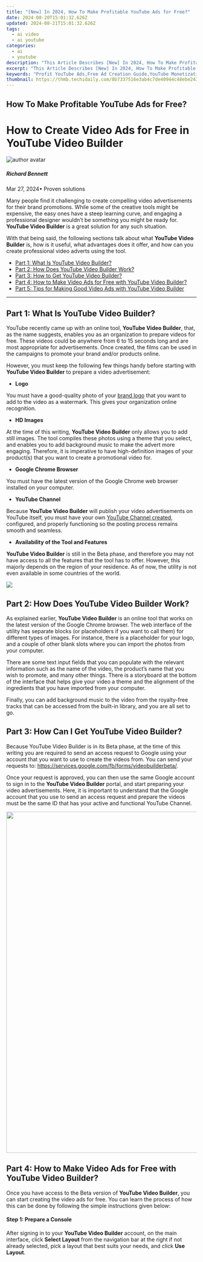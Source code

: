```yaml
---
title: "[New] In 2024, How To Make Profitable YouTube Ads for Free?"
date: 2024-08-20T15:01:32.626Z
updated: 2024-08-21T15:01:32.626Z
tags:
  - ai video
  - ai youtube
categories:
  - ai
  - youtube
description: "This Article Describes [New] In 2024, How To Make Profitable YouTube Ads for Free?"
excerpt: "This Article Describes [New] In 2024, How To Make Profitable YouTube Ads for Free?"
keywords: "Profit YouTube Ads,Free Ad Creation Guide,YouTube Monetization Tips,Earning Money on YouTube,DIY Video Marketing,Generate YouTube Revenue,Affordable Ad Strategies"
thumbnail: https://thmb.techidaily.com/8b7337516e3ab4c7de40944c48ebe243474ab75d4e4c1c2d693991f9d3085553.jpg
---
```


## How To Make Profitable YouTube Ads for Free?

# How to Create Video Ads for Free in YouTube Video Builder

![author avatar](https://images.wondershare.com/filmora/article-images/richard-bennett.jpg)

##### Richard Bennett

 Mar 27, 2024• Proven solutions

Many people find it challenging to create compelling video advertisements for their brand promotions. While some of the creative tools might be expensive, the easy ones have a steep learning curve, and engaging a professional designer wouldn’t be something you might be ready for. **YouTube Video Builder** is a great solution for any such situation.

With that being said, the following sections talk about what **YouTube Video Builder** is, how is it useful, what advantages does it offer, and how can you create professional video adverts using the tool.

* [Part 1: What Is YouTube Video Builder?](#part1)
* [Part 2: How Does YouTube Video Builder Work?](#part2)
* [Part 3: How to Get YouTube Video Builder?](#part3)
* [Part 4: How to Make Video Ads for Free with YouTube Video Builder?](#part4)
* [Part 5: Tips for Making Good Video Ads with YouTube Video Builder](#part5)

---

## Part 1: What Is YouTube Video Builder?

YouTube recently came up with an online tool, **YouTube Video Builder**, that, as the name suggests, enables you as an organization to prepare videos for free. These videos could be anywhere from 6 to 15 seconds long and are most appropriate for advertisements. Once created, the films can be used in the campaigns to promote your brand and/or products online.

However, you must keep the following few things handy before starting with **YouTube Video Builder** to prepare a video advertisement:

* **Logo**

You must have a good-quality photo of your [brand logo](https://tools.techidaily.com/wondershare/filmora/download/) that you want to add to the video as a watermark. This gives your organization online recognition.

* **HD Images**

At the time of this writing, **YouTube Video Builder** only allows you to add still images. The tool compiles these photos using a theme that you select, and enables you to add background music to make the advert more engaging. Therefore, it is imperative to have high-definition images of your product(s) that you want to create a promotional video for.

* **Google Chrome Browser**

You must have the latest version of the Google Chrome web browser installed on your computer.

* **YouTube Channel**

Because **YouTube Video Builder** will publish your video advertisements on YouTube itself, you must have your own [YouTube Channel created](https://tools.techidaily.com/wondershare/filmora/download/), configured, and properly functioning so the posting process remains smooth and seamless.

* **Availability of the Tool and Features**

**YouTube Video Builder** is still in the Beta phase, and therefore you may not have access to all the features that the tool has to offer. However, this majorly depends on the region of your residence. As of now, the utility is not even available in some countries of the world.

<!-- affiliate ads begin -->
<a href="https://store.revouninstaller.com/order/checkout.php?PRODS=28010250&QTY=1&AFFILIATE=108875&CART=1"><img src="https://secure.avangate.com/images/merchant/4282ec8de8c9be897e7aff4aa231b1a4/336__280a.jpg" border="0"></a>
<!-- affiliate ads end -->
## Part 2: How Does YouTube Video Builder Work?

As explained earlier, **YouTube Video Builder** is an online tool that works on the latest version of the Google Chrome browser. The web interface of the utility has separate blocks (or placeholders if you want to call them) for different types of images. For instance, there is a placeholder for your logo, and a couple of other blank slots where you can import the photos from your computer.

There are some text input fields that you can populate with the relevant information such as the name of the video, the product’s name that you wish to promote, and many other things. There is a storyboard at the bottom of the interface that helps give your video a theme and the alignment of the ingredients that you have imported from your computer.

Finally, you can add background music to the video from the royalty-free tracks that can be accessed from the built-in library, and you are all set to go.

## Part 3: How Can I Get YouTube Video Builder?

Because YouTube Video Builder is in its Beta phase, at the time of this writing you are required to send an access request to Google using your account that you want to use to create the videos from. You can send your requests to: <https://services.google.com/fb/forms/videobuilderbeta/>.

Once your request is approved, you can then use the same Google account to sign in to the **YouTube Video Builder** portal, and start preparing your video advertisements. Here, it is important to understand that the Google account that you use to send an access request and prepare the videos must be the same ID that has your active and functional YouTube Channel.

<!-- affiliate ads begin -->
<a href="https://tinyland.pxf.io/c/5597632/1793214/19135" target="_top" id="1793214"><img src="//a.impactradius-go.com/display-ad/19135-1793214" border="0" alt="" width="900" height="900"/></a><img height="0" width="0" src="https://imp.pxf.io/i/5597632/1793214/19135" style="position:absolute;visibility:hidden;" border="0" />
<!-- affiliate ads end -->
## Part 4: How to Make Video Ads for Free with YouTube Video Builder?

Once you have access to the Beta version of **YouTube Video Builder**, you can start creating the video ads for free. You can learn the process of how this can be done by following the simple instructions given below:

#### Step 1: Prepare a Console

After signing in to your **YouTube Video Builder** account, on the main interface, click **Select Layout** from the navigation bar at the right if not already selected, pick a layout that best suits your needs, and click **Use Layout**.

<!-- affiliate ads begin -->
<span id="1793213">
					<video width="1080" height="1620" style="cursor:pointer"
           poster="//a.impactradius-go.com/display-clicktoplayimage/1793213.jpeg"
           onclick="if(!this.playClicked){this.play();this.setAttribute('controls',true);this.playClicked=true;}">
	   <source src="//a.impactradius-go.com/display-ad/19135-1793213">
	   <img src="//a.impactradius-go.com/display-clicktoplayimage/1793213.jpeg" style="border: none; height: 100%; width: 100%; object-fit: contain">
	</video>
	<div style="width:1080px;text-align:center"><a href="javascript:window.open(decodeURIComponent('https%3A%2F%2Ftinyland.pxf.io%2Fc%2F5597632%2F1793213%2F19135'), '_blank');void(0);">Click here</a></div>
</span>
<img height="0" width="0" src="https://imp.pxf.io/i/5597632/1793213/19135" style="position:absolute;visibility:hidden;" border="0" />
<!-- affiliate ads end -->
![YouTube Video Builder](https://images.wondershare.com/filmora/article-images/youtube-video-builder-select-layout.jpg)

Next, from the **Color & Logo** section, choose the base (background) and text colors using their corresponding tools from under the **Brand colors** section.

![Create video with YouTube Video Builder](https://images.wondershare.com/filmora/article-images/youtube-video-builder-select-color-logo.jpg)

After this, insert an image of your brand logo in the block under the **Logos** category.

![Create video with YouTube Video Builder](https://images.wondershare.com/filmora/article-images/youtube-video-builder-insert-brand-logo.jpg)

#### Step 2: Add the Ingredients

When you are on the **Images & Text** section of the navigation bar, pick the high-definition photos from the **Storyboard** at the bottom, and add them to the **Image 1**, **Image 2**, and **Image 3** boxes accordingly.

![Create video with YouTube Video Builder](https://images.wondershare.com/filmora/article-images/youtube-video-builder-insert-images-texts.jpg)

Now, scroll down to the **Text** section, and add the relevant content in the available text input fields. Make sure to add a compelling **Call to action** text to give the viewers a free passage to connect with you.

<!-- affiliate ads begin -->
<a href="https://appsumo.8odi.net/c/5597632/2068416/7443" target="_top" id="2068416"><img src="//a.impactradius-go.com/display-ad/7443-2068416" border="0" alt="" width="1200" height="600"/></a><img height="0" width="0" src="https://appsumo.8odi.net/i/5597632/2068416/7443" style="position:absolute;visibility:hidden;" border="0" />
<!-- affiliate ads end -->
![Create video with YouTube Video Builder with CTA](https://images.wondershare.com/filmora/article-images/youtube-video-builder-call-to-action-texts.jpg)

#### Step 3: Make Cosmetic Manipulations

From the **Pick a Font** section of the navigation bar, click the **Google Fonts catalog** link to search for a unique font, and once found, type its name in the available field to use that font.

![Create video with YouTube Video Builder - change font](https://images.wondershare.com/filmora/article-images/youtube-video-builder-pickup-video-text-fonts.jpg)

Alternatively, you can leave the default one selected. When on the **Select Music** section, choose your preferred background music from the drop-down list that is present under the section.

<!-- affiliate ads begin -->
<a href="https://vapordna.pxf.io/c/5597632/1496243/17238" target="_top" id="1496243"><img src="//a.impactradius-go.com/display-ad/17238-1496243" border="0" alt="" width="1000" height="1221"/></a><img height="0" width="0" src="https://imp.pxf.io/i/5597632/1496243/17238" style="position:absolute;visibility:hidden;" border="0" />
<!-- affiliate ads end -->
![Create video with YouTube Video Builder with music](https://images.wondershare.com/filmora/article-images/youtube-video-builder-select-music-for-video.jpg)

Finally, click **Create video**, and wait while **YouTube Video Builder** takes you to the **Preview, Save, Share** section, and generates your video.

![YouTube Video Builder Video create video](https://images.wondershare.com/filmora/article-images/youtube-video-builder-create-video.jpg)

#### Step 4: Save the Video and Begin Promotion

After the video is generated, play to preview the film. If everything looks good, click **Save video**.

<!-- affiliate ads begin -->
<a href="https://arkmc.pxf.io/c/5597632/427477/5172" target="_top" id="427477"><img src="//a.impactradius-go.com/display-ad/5172-427477" border="0" alt="" width="728" height="90"/></a><img height="0" width="0" src="https://arkmc.pxf.io/i/5597632/427477/5172" style="position:absolute;visibility:hidden;" border="0" />
<!-- affiliate ads end -->
![YouTube Video Builder Video Preview and Save](https://images.wondershare.com/filmora/article-images/youtube-video-builder-save-preview-video.jpg)

On the next page, click **Copy** to copy the video link, and share it with your friends, colleagues, and family members for their feedback.

![YouTube Video Builder Video Copy Link](https://images.wondershare.com/filmora/article-images/youtube-video-builder-copy-link.jpg)

Next, scroll down to get to the **Create Campaign** section of the navigation bar, and from the left screen, click **Create campaign** to begin a campaign to promote your brand and/or product(s).

![YouTube Video Builder Video Create Campaign](https://images.wondershare.com/filmora/article-images/youtube-video-builder-create-campaign.jpg)

#### Part 5: Tips for Making Good Video Ads with YouTube Video Builder

The whole point here is to prepare your video adverts with the least investment and almost no effort. The following few tips would help you achieve this with ease:

* Make sure to gather all the ingredients such as the photos of the products, brand logo, etc. before starting with the video creation process
* Set a layout, font, theme color, and background music that compliments the product(s) you wish to promote
* Remain consistent with the theme color, fonts, etc. throughout the video
* Make sure to include a catchy ‘Call for action’ text in your video ad
* Make as many modifications as you want before publishing the ad on your YouTube Channel. Avoid doing any amendments after the ad has been posted
* Share the link of your video with as many people as you possibly can to make your product(s) and brand visible and popular
* Make sure to use the ad in your campaigns to make people aware of your brand/product(s)

**Conclusion**

The bitter truth is, producing videos, especially for brand promotions requires expert creators, expensive tools, and a good amount of work experience. Although all these can be managed if you have some spare funds, **YouTube Video Builder** helps you create advertising videos of up to 15 seconds with ease and for free. All you need is access to **YouTube Video Builder**, your own YouTube Channel, your brand logo, and high-definition photos of your product(s).

![author avatar](https://images.wondershare.com/filmora/article-images/richard-bennett.jpg)

Richard Bennett

Richard Bennett is a writer and a lover of all things video.

Follow @Richard Bennett


<ins class="adsbygoogle"
     style="display:block"
     data-ad-format="autorelaxed"
     data-ad-client="ca-pub-7571918770474297"
     data-ad-slot="1223367746"></ins>

## Excellent Screen Grabber Aid for YouTube Content Creators

# Best Screen Recorder for YouTube

<!-- affiliate ads begin -->
<a href="https://secure.2checkout.com/order/checkout.php?PRODS=4940312&QTY=1&AFFILIATE=108875&CART=1"><img src="https://secure.avangate.com/images/merchant/333ac5d90817d69113471fbb6e531bee/sps-partnership-728x90eng.png" border="0"></a>
<!-- affiliate ads end -->
![author avatar](https://images.wondershare.com/filmora/article-images/richard-bennett.jpg)





<span class="atpl-alsoreadstyle">Also read:</span>
<div><ul>
<li><a href="https://eaxpv-info.techidaily.com/new-2024-approved-fifa-highlights-and-trends-charting-on-youtube/"><u>[New] 2024 Approved  FIFA Highlights & Trends  Charting on YouTube</u></a></li>
<li><a href="https://eaxpv-info.techidaily.com/new-2024-approved-free-software-less-method-to-save-youtube-videos/"><u>[New] 2024 Approved  Free Software-Less Method to Save YouTube Videos</u></a></li>
<li><a href="https://eaxpv-info.techidaily.com/new-2024-approved-from-hundreds-to-millions-a-youtube-growth-journey/"><u>[New] 2024 Approved  From Hundreds to Millions  A YouTube Growth Journey</u></a></li>
<li><a href="https://eaxpv-info.techidaily.com/new-2024-approved-from-ideas-to-action-how-to-transform-photos-into-engaging-mobile-videos/"><u>[New] 2024 Approved  From Ideas to Action  How to Transform Photos Into Engaging Mobile Videos</u></a></li>
<li><a href="https://eaxpv-info.techidaily.com/new-2024-approved-fullscape-synergy-the-smart-mcn-picking-game/"><u>[New] 2024 Approved  FullScape Synergy  The Smart MCN Picking Game</u></a></li>
<li><a href="https://eaxpv-info.techidaily.com/new-2024-approved-how-can-you-make-outstanding-youtube-outro/"><u>[New] 2024 Approved  How Can You Make Outstanding YouTube Outro?</u></a></li>
<li><a href="https://youtube-clips.techidaily.com/new-behind-the-scenes-choosing-ideal-winter-backdrops/"><u>[New] Behind the Scenes  Choosing Ideal Winter Backdrops</u></a></li>
<li><a href="https://eaxpv-info.techidaily.com/new-from-startup-to-stardom-with-youtube-seo-basics-for-2024/"><u>[New] From Startup to Stardom with YouTube SEO Basics for 2024</u></a></li>
<li><a href="https://eaxpv-info.techidaily.com/new-get-more-viewers-with-social-media-marketing-for-youtube-for-2024/"><u>[New] Get More Viewers with Social Media Marketing for YouTube for 2024</u></a></li>
<li><a href="https://eaxpv-info.techidaily.com/new-harmonizing-your-music-a-youtube-playlist-journey-for-2024/"><u>[New] Harmonizing Your Music  A YouTube Playlist Journey for 2024</u></a></li>
<li><a href="https://eaxpv-info.techidaily.com/new-harness-the-power-of-engagement-boosting-youtube-traffic-for-2024/"><u>[New] Harness the Power of Engagement  Boosting YouTube Traffic for 2024</u></a></li>
<li><a href="https://eaxpv-info.techidaily.com/new-how-to-convert-youtubes-audios-to-mp3-safely-step-by-step-guide-for-2024/"><u>[New] How To Convert YouTube's Audios to MP3 Safely - Step-by-Step Guide for 2024</u></a></li>
<li><a href="https://eaxpv-info.techidaily.com/new-how-to-create-a-channel-that-dominates-the-business-world-for-2024/"><u>[New] How to Create a Channel that Dominates the Business World for 2024</u></a></li>
<li><a href="https://eaxpv-info.techidaily.com/new-how-to-rediscover-the-past-watching-youtubes-lost-footage-for-2024/"><u>[New] How to Rediscover the Past  Watching Youtube's Lost Footage for 2024</u></a></li>
<li><a href="https://eaxpv-info.techidaily.com/new-in-2024-from-isolated-viewers-to-shared-experiences-online/"><u>[New] In 2024, From Isolated Viewers to Shared Experiences Online</u></a></li>
<li><a href="https://eaxpv-info.techidaily.com/new-in-2024-from-novice-to-pro-the-complete-creator-hub-guide/"><u>[New] In 2024, From Novice to Pro  The Complete Creator Hub Guide</u></a></li>
<li><a href="https://eaxpv-info.techidaily.com/new-in-2024-from-passive-to-profitable-8-beginners-revenue-hacks-for-youtube/"><u>[New] In 2024, From Passive to Profitable  8 Beginner's Revenue Hacks for YouTube</u></a></li>
<li><a href="https://eaxpv-info.techidaily.com/new-in-2024-gain-free-photo-footage-via-essential-4-youtube-picks/"><u>[New] In 2024, Gain Free Photo Footage via Essential 4 YouTube Picks</u></a></li>
<li><a href="https://eaxpv-info.techidaily.com/new-in-2024-guide-to-creating-content-top-10-inclusive-video-ideas-for-anyone/"><u>[New] In 2024, Guide to Creating Content  Top 10 Inclusive Video Ideas for Anyone</u></a></li>
<li><a href="https://eaxpv-info.techidaily.com/new-in-2024-what-are-youtube-tags-and-how-can-you-find-great-tags-for-your-videos/"><u>[New] In 2024, What Are YouTube Tags and How Can You Find Great Tags For Your Videos?</u></a></li>
<li><a href="https://eaxpv-info.techidaily.com/updated-2024-approved-gamers-nexus-1000plus-game-sessions/"><u>[Updated] 2024 Approved  Gamers' Nexus  1,000+ Game Sessions</u></a></li>
<li><a href="https://eaxpv-info.techidaily.com/updated-2024-approved-hands-on-guide-to-optimize-your-youtube-channels-with-adsense/"><u>[Updated] 2024 Approved  Hands-On Guide to Optimize Your YouTube Channels with AdSense</u></a></li>
<li><a href="https://eaxpv-info.techidaily.com/updated-2024-approved-harnessing-technology-the-art-of-capturing-ios-devices-in-media/"><u>[Updated] 2024 Approved  Harnessing Technology  The Art of Capturing iOS Devices in Media</u></a></li>
<li><a href="https://eaxpv-info.techidaily.com/updated-2024-approved-how-to-go-viral-on-youtube-with-minimal-effort/"><u>[Updated] 2024 Approved  How to Go Viral on YouTube with Minimal Effort</u></a></li>
<li><a href="https://eaxpv-info.techidaily.com/updated-2024-approved-how-to-pick-a-youtube-channel-name/"><u>[Updated] 2024 Approved  How To Pick a YouTube Channel Name</u></a></li>
<li><a href="https://eaxpv-info.techidaily.com/updated-2024-approved-how-to-snip-and-save-from-youtube-the-ultimate-guide/"><u>[Updated] 2024 Approved  How to Snip and Save From YouTube  The Ultimate Guide</u></a></li>
<li><a href="https://facebook-video-footage.techidaily.com/updated-enriching-youtube-content-with-improved-sound-quality-for-2024/"><u>[Updated] Enriching YouTube Content with Improved Sound Quality for 2024</u></a></li>
<li><a href="https://eaxpv-info.techidaily.com/updated-free-youtube-intro-steps-and-template-guide-for-2024/"><u>[Updated] Free YouTube Intro Steps and Template Guide for 2024</u></a></li>
<li><a href="https://eaxpv-info.techidaily.com/updated-guide-to-embedding-on-screen-text-on-youtube-clips-for-2024/"><u>[Updated] Guide to Embedding On-Screen Text on YouTube Clips for 2024</u></a></li>
<li><a href="https://eaxpv-info.techidaily.com/updated-how-often-should-you-upload-videos-to-youtube-to-get-more-views-for-2024/"><u>[Updated] How Often Should You Upload Videos to YouTube to Get More Views for 2024</u></a></li>
<li><a href="https://eaxpv-info.techidaily.com/updated-how-to-live-streaming-360-video-to-youtube-for-2024/"><u>[Updated] How to Live Streaming 360 Video to Youtube for 2024</u></a></li>
<li><a href="https://eaxpv-info.techidaily.com/updated-in-2024-fiscal-fortitude-the-story-of-mr-beast/"><u>[Updated] In 2024, Fiscal Fortitude  The Story of Mr. Beast</u></a></li>
<li><a href="https://eaxpv-info.techidaily.com/updated-in-2024-from-beginners-to-pros-choosing-webcams-for-youtube-live/"><u>[Updated] In 2024, From Beginners to Pros  Choosing Webcams for YouTube Live</u></a></li>
<li><a href="https://eaxpv-info.techidaily.com/updated-in-2024-gain-traction-with-effective-video-descriptions-and-tagging/"><u>[Updated] In 2024, Gain Traction with Effective Video Descriptions and Tagging</u></a></li>
<li><a href="https://eaxpv-info.techidaily.com/updated-in-2024-guide-to-make-your-shorts-thumbnail-pop-up/"><u>[Updated] In 2024, Guide to Make Your Shorts' Thumbnail Pop Up</u></a></li>
<li><a href="https://android-location-track.techidaily.com/3-ways-to-track-infinix-hot-30-5g-without-them-knowing-drfone-by-drfone-virtual-android/"><u>3 Ways to Track Infinix Hot 30 5G without Them Knowing | Dr.fone</u></a></li>
<li><a href="https://android-pokemon-go.techidaily.com/all-you-need-to-know-about-mega-greninja-for-oneplus-11r-drfone-by-drfone-virtual-android/"><u>All You Need To Know About Mega Greninja For OnePlus 11R | Dr.fone</u></a></li>
<li><a href="https://howto.techidaily.com/android-safe-mode-how-to-turn-off-safe-mode-on-samsung-galaxy-s23plus-drfone-by-drfone-fix-android-problems-fix-android-problems/"><u>Android Safe Mode - How to Turn off Safe Mode on Samsung Galaxy S23+? | Dr.fone</u></a></li>
<li><a href="https://extra-information.techidaily.com/boosting-your-youtube-views-a-strategy-guide/"><u>Boosting Your YouTube Views  A Strategy Guide</u></a></li>
<li><a href="https://extra-hints.techidaily.com/ibeatpro-tips-for-mobile-music-video-filmmaking/"><u>IBeatPro  Tips for Mobile Music Video Filmmaking</u></a></li>
<li><a href="https://android-frp.techidaily.com/in-2024-about-oppo-reno-8t-frp-bypass-by-drfone-android/"><u>In 2024, About Oppo Reno 8T FRP Bypass</u></a></li>
<li><a href="https://snapchat-videos.techidaily.com/in-2024-altering-snapchat-audio-a-dual-approach-explained/"><u>In 2024, Altering Snapchat Audio  A Dual Approach Explained</u></a></li>
<li><a href="https://android-pokemon-go.techidaily.com/in-2024-here-are-some-pro-tips-for-pokemon-go-pvp-battles-on-huawei-nova-y91-drfone-by-drfone-virtual-android/"><u>In 2024, Here are Some Pro Tips for Pokemon Go PvP Battles On Huawei Nova Y91 | Dr.fone</u></a></li>
<li><a href="https://android-frp.techidaily.com/in-2024-how-to-bypass-google-frp-lock-on-nokia-c300-devices-by-drfone-android/"><u>In 2024, How to Bypass Google FRP Lock on Nokia C300 Devices</u></a></li>
<li><a href="https://location-social.techidaily.com/in-2024-how-to-change-your-poco-x6-location-on-twitter-drfone-by-drfone-virtual-android/"><u>In 2024, How to Change your Poco X6 Location on Twitter | Dr.fone</u></a></li>
<li><a href="https://android-transfer.techidaily.com/in-2024-how-to-transfer-data-from-samsung-galaxy-s23-ultra-to-blackberry-drfone-by-drfone-transfer-from-android-transfer-from-android/"><u>In 2024, How to Transfer Data from Samsung Galaxy S23 Ultra to BlackBerry | Dr.fone</u></a></li>
<li><a href="https://android-pokemon-go.techidaily.com/in-2024-how-to-use-ispoofer-on-asus-rog-phone-7-drfone-by-drfone-virtual-android/"><u>In 2024, How to use iSpoofer on Asus ROG Phone 7? | Dr.fone</u></a></li>
<li><a href="https://screen-mirroring-recording.techidaily.com/in-2024-navigate-to-the-5-preferred-android-ps2-emulator-apps/"><u>In 2024, Navigate to the 5 Preferred Android PS2 Emulator Apps</u></a></li>
<li><a href="https://on-screen-recording.techidaily.com/in-2024-revealing-mycams-true-recording-potential/"><u>In 2024, Revealing MyCam’s True Recording Potential</u></a></li>
<li><a href="https://some-knowledge.techidaily.com/innovation-in-iphone-filmmaking-virtual-worlds-for-2024/"><u>Innovation in iPhone Filmmaking  Virtual Worlds for 2024</u></a></li>
<li><a href="https://remote-screen-capture.techidaily.com/intrigue-initiates-the-leading-10-rogues-for-2024/"><u>Intrigue Initiates  The Leading 10 Rogues for 2024</u></a></li>
<li><a href="https://mondly-stories.techidaily.com/no-more-excuses-learn-any-language-today/"><u>No More Excuses - Learn Any Language Today!</u></a></li>
<li><a href="https://sound-issues.techidaily.com/quiet-your-clicks-effective-solutions-for-silencing-crackling-sounds-on-arctis-pro-elite-v7-with-windows/"><u>Quiet Your Clicks: Effective Solutions for Silencing Crackling Sounds on Arctis Pro Elite v7 with Windows</u></a></li>
<li><a href="https://facebook-video-share.techidaily.com/seo-tactics-to-increase-youtube-traffic-and-views-for-2024/"><u>SEO Tactics to Increase YouTube Traffic and Views for 2024</u></a></li>
<li><a href="https://techtrends.techidaily.com/troubleshooting-tips-correctly-addressing-the-wininetdll-cant-be-found-problem/"><u>Troubleshooting Tips: Correctly Addressing the 'wininet.dll Can't Be Found' Problem</u></a></li>
<li><a href="https://digital-screen-recording.techidaily.com/ultimate-free-switch-console-simulations-for-2024/"><u>Ultimate Free Switch Console Simulations for 2024</u></a></li>
<li><a href="https://some-guidance.techidaily.com/unveiling-windows-11s-hidden-secrets-for-media-upload-for-2024/"><u>Unveiling Windows 11'S Hidden Secrets for Media Upload for 2024</u></a></li>
<li><a href="https://location-social.techidaily.com/why-your-whatsapp-location-is-not-updating-and-how-to-fix-on-oneplus-nord-3-5g-drfone-by-drfone-virtual-android/"><u>Why Your WhatsApp Location is Not Updating and How to Fix On OnePlus Nord 3 5G | Dr.fone</u></a></li>
</ul></div>
